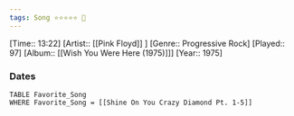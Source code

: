 ```yaml
---
tags: Song ⭐⭐⭐⭐⭐ 💛
---
```

[Time:: 13:22]
[Artist:: [[Pink Floyd]] ]
[Genre:: Progressive Rock]
[Played:: 97]
[Album:: [[Wish You Were Here (1975)]]]
[Year:: 1975]
### Dates
````dataview
TABLE Favorite_Song
WHERE Favorite_Song = [[Shine On You Crazy Diamond Pt. 1-5]]
````